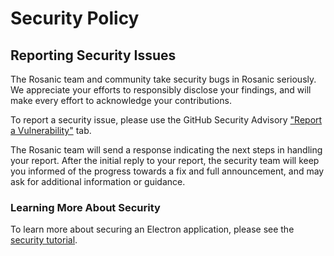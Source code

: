 # Security Policy


## Reporting Security Issues

The Rosanic team and community take security bugs in Rosanic seriously. We appreciate your efforts to responsibly disclose your findings, and will make every effort to acknowledge your contributions.

To report a security issue, please use the GitHub Security Advisory ["Report a Vulnerability"](https://github.com/polatefekaya/SocialMediaAPI/security/advisories) tab.

The Rosanic team will send a response indicating the next steps in handling your report. After the initial reply to your report, the security team will keep you informed of the progress towards a fix and full announcement, and may ask for additional information or guidance.

### Learning More About Security

To learn more about securing an Electron application, please see the [security tutorial](docs/tutorial/security.md).
